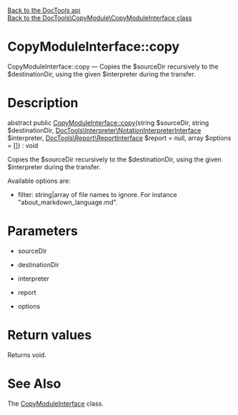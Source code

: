 [Back to the DocTools api](https://github.com/lingtalfi/DocTools/blob/master/doc/api/DocTools.md)<br>
[Back to the DocTools\CopyModule\CopyModuleInterface class](https://github.com/lingtalfi/DocTools/blob/master/doc/api/DocTools/CopyModule/CopyModuleInterface.md)


CopyModuleInterface::copy
================



CopyModuleInterface::copy — Copies the $sourceDir recursively to the $destinationDir, using the given $interpreter during the transfer.




Description
================


abstract public [CopyModuleInterface::copy](https://github.com/lingtalfi/DocTools/blob/master/doc/api/DocTools/CopyModule/CopyModuleInterface/copy.md)(string $sourceDir, string $destinationDir, [DocTools\Interpreter\NotationInterpreterInterface](https://github.com/lingtalfi/DocTools/blob/master/doc/api/DocTools/Interpreter/NotationInterpreterInterface.md) $interpreter, [DocTools\Report\ReportInterface](https://github.com/lingtalfi/DocTools/blob/master/doc/api/DocTools/Report/ReportInterface.md) $report = null, array $options = []) : void




Copies the $sourceDir recursively to the $destinationDir, using the given $interpreter during the transfer.


Available options are:

- filter: string|array of file names to ignore. For instance "about_markdown_language.md".




Parameters
================


- sourceDir

    

- destinationDir

    

- interpreter

    

- report

    

- options

    


Return values
================

Returns void.







See Also
================

The [CopyModuleInterface](https://github.com/lingtalfi/DocTools/blob/master/doc/api/DocTools/CopyModule/CopyModuleInterface.md) class.
